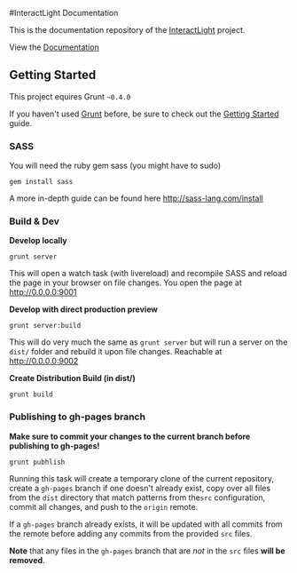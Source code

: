 #InteractLight Documentation

This is the documentation repository of the [InteractLight](https://github.com/d-simon/interactlight) project.

View the [Documentation](http://d-simon.github.io/interactlight)


## Getting Started
This project equires Grunt `~0.4.0`

If you haven't used [Grunt](http://gruntjs.com/) before, be sure to check out the [Getting Started](http://gruntjs.com/getting-started) guide.

### SASS

You will need the ruby gem sass (you might have to sudo)
```shell
gem install sass
```
A more in-depth guide can be found here http://sass-lang.com/install

### Build & Dev

**Develop locally**
```shell
grunt server
```
This will open a watch task (with livereload) and recompile SASS and reload the page in your browser on file changes. You open the page at http://0.0.0.0:9001

**Develop with direct production preview**
```shell
grunt server:build
```
This will do very much the same as `grunt server` but will run a server on the `dist/` folder and rebuild it upon file changes. Reachable at http://0.0.0.0:9002


**Create Distribution Build (in dist/)**
```shell
grunt build
```

### Publishing to gh-pages branch
**Make sure to commit your changes to the current branch before publishing to gh-pages!**
```shell
grunt pubhlish
```

Running this task will create a temporary clone of the current repository, create a `gh-pages` branch if one doesn't already exist, copy over all files from the `dist` directory that match patterns from the`src` configuration, commit all changes, and push to the `origin` remote.

If a `gh-pages` branch already exists, it will be updated with all commits from the remote before adding any commits from the provided `src` files.

**Note** that any files in the `gh-pages` branch that are *not* in the `src` files **will be removed**.